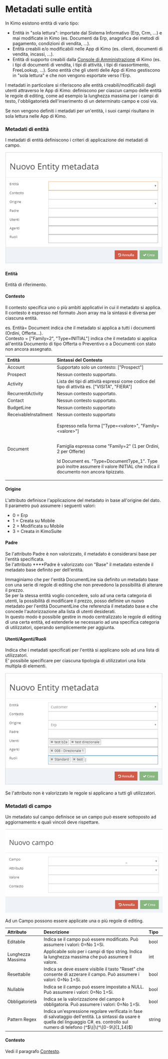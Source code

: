 # Metadati sulle entità

In Kimo esistono entità di vario tipo:

* Entità in "sola lettura": importate dal Sistema Informativo \(Erp, Crm, ...\) e mai modificate in Kimo \(es. Documenti da Erp, anagrafica dei metodi di pagamento, condizioni di vendita, ...\).
* Entità creabili e/o modificabili nelle App di Kimo \(es. clienti, documenti di vendita, incassi, ...\).
* Entità di supporto creabili dalla [Console di Amministrazione](../introduzione/moduli/console-admin.md) di Kimo \(es. i tipi di documenti di vendita, i tipi di attività, i tipi di riassortimento, FreeLookup, ...\). Sono entità che gli utenti delle App di Kimo gestiscono in "sola lettura" e che non vengono esportate verso l'Erp.

I metadati in particolare si riferiscono alle entità creabili/modificabili dagli utenti attraverso le App di Kimo: definiscono per ciascun campo delle entità le regole di editing, come ad esempio la lunghezza massima per i campi di testo, l'obbligatorietà dell'inserimento di un determinato campo e così via.  
  
Se non vengono definiti i metadati per un'entità, i suoi campi risultano in sola lettura nelle App di Kimo.

### Metadati di entità

I metadati di entità definiscono i criteri di applicazione dei metadati di campo.

![](../.gitbook/assets/image%20%2826%29.png)

#### Entità

Entità di riferimento.

#### Contesto

Il contesto specifica uno o più ambiti applicativi in cui il metadato si applica.  
Il contesto è espresso nel formato Json array ma la sintassi è diversa per ciascuna entità.

es. Entità= Document indica che il metadato si applica a tutti i documenti \(Ordini, Offerte...\).   
Contesto =  \["Family=2", "Type=INITIAL"\] indica che il metadato si applica all'entità Documento di tipo Offerta o Preventivo o a Documenti con stato non ancora assegnato. 

<table>
  <thead>
    <tr>
      <th style="text-align:left">Entit&#xE0;</th>
      <th style="text-align:left">Sintassi del Contesto</th>
    </tr>
  </thead>
  <tbody>
    <tr>
      <td style="text-align:left">Account</td>
      <td style="text-align:left">Supportato solo un contesto: [&quot;Prospect&quot;]</td>
    </tr>
    <tr>
      <td style="text-align:left">Prospect</td>
      <td style="text-align:left">Nessun contesto supportato.</td>
    </tr>
    <tr>
      <td style="text-align:left">Activity</td>
      <td style="text-align:left">Lista dei tipi di attivit&#xE0; espressi come codice del tipo di attivit&#xE0;
        es. [&quot;VISITA&quot;, &quot;FIERA&quot;]</td>
    </tr>
    <tr>
      <td style="text-align:left">RecurrentActivity</td>
      <td style="text-align:left">Nessun contesto supportato.</td>
    </tr>
    <tr>
      <td style="text-align:left">Contact</td>
      <td style="text-align:left">Nessun contesto supportato.</td>
    </tr>
    <tr>
      <td style="text-align:left">BudgetLine</td>
      <td style="text-align:left">Nessun contesto supportato</td>
    </tr>
    <tr>
      <td style="text-align:left">ReceivableInstallment</td>
      <td style="text-align:left">Nessun contesto supportato</td>
    </tr>
    <tr>
      <td style="text-align:left">Document</td>
      <td style="text-align:left">
        <p>Espresso nella forma [&quot;Type=&lt;valore&gt;&quot;, &quot;Family=&lt;valore&gt;&quot;]</p>
        <p>
          <br />Famiglia espressa come &quot;Family=2&quot; (1 per Ordini, 2 per Offerte)</p>
        <p>Id Document es. &quot;Type=DocumentType_1&quot;. Type pu&#xF2; inoltre
          assumere il valore INITIAL che indica il documento non ancora tipizzato.</p>
      </td>
    </tr>
  </tbody>
</table>

#### Origine

L'attributo definisce l'applicazione del metadato in base all'origine del dato.  
Il parametro può assumere i seguenti valori: 

* 0 = Erp
* 1 = Creata su Mobile
* 2 = Modificata su Mobile
* 3 = Creata in KimoSuite

#### Padre

Se l'attributo Padre è non valorizzato, il metadato è considerarsi base per l'entità specificata.  
Se l'attributo ****Padre è valorizzato con "Base" il metadato estende il metadato base definito per dell'entità.  
  
Immaginiamo che per l'entità DocumentLine sia definito un metadato base con una serie di regole di editing che non prevedono la possibilità di alterare il prezzo.  
Se per la stessa entità voglio concedere, solo ad una certa categoria di utenti, la possibilità di modificare il prezzo, posso definire un nuovo metadato per l'entità DocumentLine che referenzia il metadato base e che concede l'autorizzazione alla lista di utenti desiderati.  
In questo modo è possibile gestire in modo centralizzato le regole di editing di una certa entità, ed estenderle se necessario ad una specifica categoria di utilizzatori, operando semplicemente per aggiunta.

#### Utenti/Agenti/Ruoli

Indica che i metadati specificati per l'entità si applicano solo ad una lista di utilizzatori.  
E' possibile specificare per ciascuna tipologia di utilizzatori una lista multipla di elementi.

![](../.gitbook/assets/image%20%281%29.png)

 Se l'attributo non è valorizzato le regole si applicano a tutti gli utilizzatori.

### Metadati di campo

Un metadato sul campo definisce se un campo può essere sottoposto ad aggiornamento e quali vincoli deve rispettare. 

![](../.gitbook/assets/metadatocampo.PNG)

Ad un Campo possono essere applicate una o più regole di editing.

| Attributo | Descrizione | Tipo |
| :--- | :--- | :--- |
| Editabile | Indica se il campo può essere modificato.  Può assumere i valori: 0=No 1=Si. | bool |
| Lunghezza Massima | Applicabile solo per i campi di tipo string. Indica la lunghezza massima che può assumere il valore. | int |
| Resettabile | Indica se deve essere visibile il tasto "Reset" che consente di azzerare il campo.  Può assumere i valori: 0=No 1=Si. | bool |
| Nullable | Indica se il campo può essere impostato a NULL.  Può assumere i valori: 0=No 1=Si. | bool |
| Obbligatorietà | Indica se la valorizzazione del campo è obbligatoria.  Può assumere i valori: 0=No 1=Si. | bool |
| Pattern Regex | Indica un'espressione regolare verificata in fase di salvataggio dell'entità. La sintassi da usare è quella del linguaggio C\#.  es. controllo sul numero di telefono \(^$\)\|\(^\[0-9\]{1,14}$\) | string |

#### **Contesto**

Vedi il paragrafo [Contesto](entity-metadata.md#contesto).

